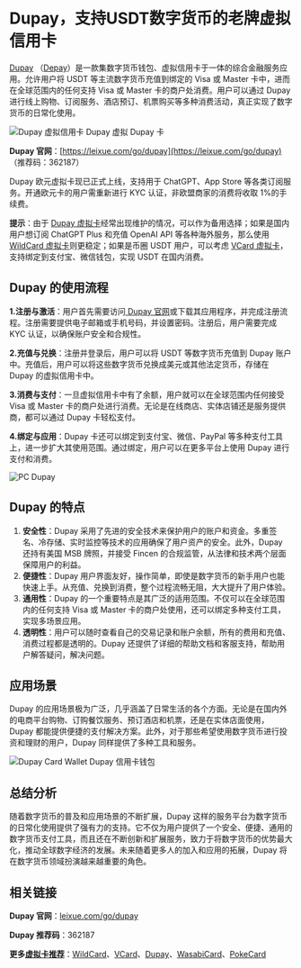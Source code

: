 # Dupay，支持USDT数字货币的老牌虚拟信用卡

[Dupay](https://leixue.com/app/dupay) （[Depay](https://leixue.com/app/dupay)）是一款集数字货币钱包、虚拟信用卡于一体的综合金融服务应用。允许用户将 USDT 等主流数字货币充值到绑定的 Visa 或 Master 卡中，进而在全球范围内的任何支持 Visa 或 Master 卡的商户处消费。用户可以通过 Dupay 进行线上购物、订阅服务、酒店预订、机票购买等多种消费活动，真正实现了数字货币的日常化使用。

![Dupay 虚拟信用卡 Dupay 虚拟 Dupay 卡](https://leixue.com/uploads/2024/03/Dupay.png)

**Dupay 官网**：[https://leixue.com/go/dupay](https://leixue.com/go/dupay) （推荐码：362187）

Dupay 欧元虚拟卡现已正式上线，支持用于 ChatGPT、App Store 等各类订阅服务。开通欧元卡的用户需重新进行 KYC 认证，非欧盟商家的消费将收取 1%的手续费。

**提示**：由于 [Dupay 虚拟卡](https://leixue.com/go/dupay)经常出现维护的情况，可以作为备用选择；如果是国内用户想订阅 ChatGPT Plus 和充值 OpenAI API 等各种海外服务，那么使用 [WildCard 虚拟卡](https://leixue.com/go/wildcard)则更稳定；如果是币圈 USDT 用户，可以考虑 [VCard 虚拟卡](https://leixue.com/go/vcard)，支持绑定到支付宝、微信钱包，实现 USDT 在国内消费。

## Dupay 的使用流程

**1.注册与激活**：用户首先需要访问[ Dupay 官网](https://leixue.com/go/dupay)或下载其应用程序，并完成注册流程。注册需要提供电子邮箱或手机号码，并设置密码。注册后，用户需要完成 KYC 认证，以确保账户安全和合规性。

**2.充值与兑换**：注册并登录后，用户可以将 USDT 等数字货币充值到 Dupay 账户中。充值后，用户可以将这些数字货币兑换成美元或其他法定货币，存储在 Dupay 的虚拟信用卡中。

**3.消费与支付**：一旦虚拟信用卡中有了余额，用户就可以在全球范围内任何接受 Visa 或 Master 卡的商户处进行消费。无论是在线商店、实体店铺还是服务提供商，都可以通过 Dupay 卡轻松支付。

**4.绑定与应用**：Dupay 卡还可以绑定到支付宝、微信、PayPal 等多种支付工具上，进一步扩大其使用范围。通过绑定，用户可以在更多平台上使用 Dupay 进行支付和消费。

![PC Dupay](https://leixue.com/uploads/2024/03/PC-Dupay.png)

## Dupay 的特点

1.  **安全性**：Dupay 采用了先进的安全技术来保护用户的账户和资金。多重签名、冷存储、实时监控等技术的应用确保了用户资产的安全。此外，Dupay 还持有美国 MSB 牌照，并接受 Fincen 的合规监管，从法律和技术两个层面保障用户的利益。
2.  **便捷性**：Dupay 用户界面友好，操作简单，即使是数字货币的新手用户也能快速上手。从充值、兑换到消费，整个过程流畅无阻，大大提升了用户体验。
3.  **通用性**：Dupay 的一个重要特点是其广泛的适用范围。不仅可以在全球范围内的任何支持 Visa 或 Master 卡的商户处使用，还可以绑定多种支付工具，实现多场景应用。
4.  **透明性**：用户可以随时查看自己的交易记录和账户余额，所有的费用和充值、消费过程都是透明的。Dupay 还提供了详细的帮助文档和客服支持，帮助用户解答疑问，解决问题。

## 应用场景

Dupay 的应用场景极为广泛，几乎涵盖了日常生活的各个方面。无论是在国内外的电商平台购物、订购餐饮服务、预订酒店和机票，还是在实体店面使用，Dupay 都能提供便捷的支付解决方案。此外，对于那些希望使用数字货币进行投资和理财的用户，Dupay 同样提供了多种工具和服务。

![Dupay Card Wallet Dupay 信用卡钱包](https://leixue.com/uploads/2024/03/Dupay-Card-Wallet.png)

## 总结分析

随着数字货币的普及和应用场景的不断扩展，Dupay 这样的服务平台为数字货币的日常化使用提供了强有力的支持。它不仅为用户提供了一个安全、便捷、通用的数字货币支付工具，而且还在不断创新和扩展服务，致力于将数字货币的优势最大化，推动全球数字经济的发展。未来随着更多人的加入和应用的拓展，Dupay 将在数字货币领域扮演越来越重要的角色。

## 相关链接

**Dupay 官网**：[leixue.com/go/dupay](https://leixue.com/go/dupay)

**Dupay 推荐码**：362187

**更多[虚拟卡推荐](https://leixue.com/best/virtual-credit-card)**：[WildCard](https://leixue.com/go/wildcard)、[VCard](https://leixue.com/go/vcard)、[Dupay](https://leixue.com/go/dupay)、[WasabiCard](https://leixue.com/go/wasabicard)、[PokeCard](https://leixue.com/go/pokepay)
